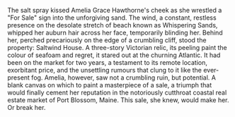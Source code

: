 The salt spray kissed Amelia Grace Hawthorne's cheek as she wrestled a "For Sale" sign into the unforgiving sand.  The wind, a constant, restless presence on the desolate stretch of beach known as Whispering Sands, whipped her auburn hair across her face, temporarily blinding her.  Behind her, perched precariously on the edge of a crumbling cliff, stood the property: Saltwind House. A three-story Victorian relic, its peeling paint the colour of seafoam and regret, it stared out at the churning Atlantic.  It had been on the market for two years, a testament to its remote location, exorbitant price, and the unsettling rumours that clung to it like the ever-present fog. Amelia, however, saw not a crumbling ruin, but potential. A blank canvas on which to paint a masterpiece of a sale, a triumph that would finally cement her reputation in the notoriously cutthroat coastal real estate market of Port Blossom, Maine.  This sale, she knew, would make her.  Or break her.
